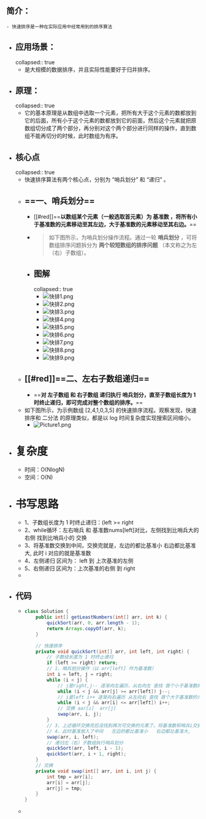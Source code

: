 ## 简介：
	- 快速排序是一种在实际应用中经常用到的排序算法
- ## 应用场景：
  collapsed:: true
	- 是大规模的数据排序，并且实际性能要好于归并排序。
- ## 原理：
  collapsed:: true
	- 它的基本原理是从数组中选取一个元素，把所有大于这个元素的数都放到它的后面，所有小于这个元素的数都放到它的前面，然后这个元素就把原数组切分成了两个部分，再分别对这个两个部分进行同样的操作，直到数组不能再切分的时候，此时数组为有序。
- ## 核心点
  collapsed:: true
	- 快速排序算法有两个核心点，分别为 “哨兵划分” 和 “递归” 。
	- ## ==**一、哨兵划分**==
		- [[#red]]==**以数组某个元素（一般选取首元素）为 基准数 ，将所有小于基准数的元素移动至其左边，大于基准数的元素移动至其右边。**==
		- >如下图所示，为哨兵划分操作流程。通过一轮 **哨兵划分** ，可将数组排序问题拆分为 **两个较短数组的排序问题** （本文称之为左（右）子数组）。
		- ## 图解
		  collapsed:: true
			- ![快排1.png](../assets/快排1_1686392509241_0.png)
			- ![快排2.png](../assets/快排2_1686392503891_0.png)
			- ![快排3.png](../assets/快排3_1686392497838_0.png)
			- ![快排4.png](../assets/快排4_1686392492144_0.png)
			- ![快排5.png](../assets/快排5_1686392484899_0.png)
			- ![快排6.png](../assets/快排6_1686392478154_0.png)
			- ![快排7.png](../assets/快排7_1686392470521_0.png)
			- ![快排8.png](../assets/快排8_1686392462951_0.png)
			- ![快排9.png](../assets/快排9_1686392448911_0.png)
	- ## [[#red]]==**二、左右子数组递归**==
		- ==**对 左子数组 和 右子数组 递归执行 哨兵划分，直至子数组长度为 1 时终止递归，即可完成对整个数组的排序。**==
	- 如下图所示，为示例数组 [2,4,1,0,3,5] 的快速排序流程。观察发现，快速排序和 二分法 的原理类似，都是以 log 时间复杂度实现搜索区间缩小。
		- ![Picture1.png](https://pic.leetcode-cn.com/1612615552-rifQwI-Picture1.png)
- # 复杂度
	- 时间：O(NlogN)
	- 空间：O(N)
- # 书写思路
	- 1、子数组长度为 1 时终止递归：(left >= right
	- 2、while循环：左右哨兵 和 基准数nums[left]对比，左侧找到比哨兵大的  右侧 找到比哨兵小的 交换
	- 3、将基准数交换到中间，交换完就是，左边的都比基准小   右边都比基准大, 此时 i 对应的就是基准数
	- 4、左侧递归 区间为： left 到 上次基准的左侧
	- 5、右侧递归 区间为：上次基准的右侧  到 right
	-
- ## 代码
	- ```java
	  class Solution {
	      public int[] getLeastNumbers(int[] arr, int k) {
	          quickSort(arr, 0, arr.length - 1);
	          return Arrays.copyOf(arr, k);
	      }
	    
	      // 快速排序
	      private void quickSort(int[] arr, int left, int right) {
	          // 子数组长度为 1 时终止递归
	          if (left >= right) return;
	          // 1、哨兵划分操作（以 arr[left] 作为基准数）
	          int i = left, j = right;
	          while (i < j) {
	              // j是right,j-- 逐渐向左遍历，从右向左 查找 首个小于基准数的元素，小于就退出循环
	              while (i < j && arr[j] >= arr[left]) j--;
	              // i是left i++ 逐渐向右遍历 从左向右 查找 首个大于基准数的元素，大于就退出循环
	              while (i < j && arr[i] <= arr[left]) i++;
	              // 交换 aar[i]  arr[j]
	              swap(arr, i, j);
	          }
	          // 3、上述循环交换完后没找到再次可交换的元素了。将基准数和哨兵i交换就是把，基准数放入合适位置了
	          // 4、此时基准放入了中间   左边的都比基准小   右边都比基准大,
	          swap(arr, i, left);
	          // 递归左（右）子数组执行哨兵划分
	          quickSort(arr, left, i - 1);
	          quickSort(arr, i + 1, right);
	      }
	      // 交换
	      private void swap(int[] arr, int i, int j) {
	          int tmp = arr[i];
	          arr[i] = arr[j];
	          arr[j] = tmp;
	      }
	  }
	  ```
	-